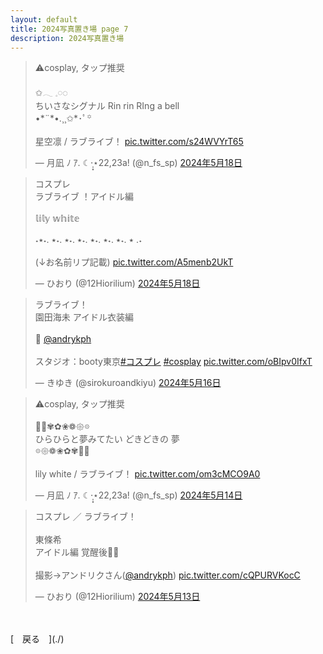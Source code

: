 ```yaml
---
layout: default
title: 2024写真置き場 page 7
description: 2024写真置き場
---
```


<script async src="https://platform.twitter.com/widgets.js" charset="utf-8"></script>

<blockquote class="twitter-tweet" data-lang="ja" data-dnt="true" data-theme="dark"><p lang="ja" dir="ltr">⚠︎cosplay, タップ推奨<br><br>✩𓂃 𓈒𓏸◌<br> ちいさなシグナル Rin rin RIng a bell<br> •*¨*•.¸¸✩*･ﾟ꙳<br><br>星空凛 / ラブライブ！ <a href="https://t.co/s24WVYrT65">pic.twitter.com/s24WVYrT65</a></p>&mdash; 月凪 ﾉ ｱ. ☾·̩͙⋆22,23a! (@n_fs_sp) <a href="https://twitter.com/n_fs_sp/status/1791802986743902484?ref_src=twsrc%5Etfw">2024年5月18日</a></blockquote>

<blockquote class="twitter-tweet" data-lang="ja" data-dnt="true" data-theme="dark"><p lang="ja" dir="ltr">コスプレ<br>ラブライブ ！アイドル編<br><br>𝕝𝕚𝕝𝕪 𝕨𝕙𝕚𝕥𝕖<br><br>˖٭ .˖٭ .˖٭ .˖٭ .˖٭ .˖٭ .˖٭ .˖٭ .˖<br><br>(↓お名前リプ記載) <a href="https://t.co/A5menb2UkT">pic.twitter.com/A5menb2UkT</a></p>&mdash; ひおり (@12Hiorilium) <a href="https://twitter.com/12Hiorilium/status/1791828349771526278?ref_src=twsrc%5Etfw">2024年5月18日</a></blockquote>

<blockquote class="twitter-tweet" data-lang="ja" data-dnt="true" data-theme="dark"><p lang="ja" dir="ltr">ラブライブ！<br>園田海未 アイドル衣装編<br><br>📸 <a href="https://twitter.com/andrykph?ref_src=twsrc%5Etfw">@andrykph</a><br><br>スタジオ：booty東京<a href="https://twitter.com/hashtag/%E3%82%B3%E3%82%B9%E3%83%97%E3%83%AC?src=hash&amp;ref_src=twsrc%5Etfw">#コスプレ</a> <a href="https://twitter.com/hashtag/cosplay?src=hash&amp;ref_src=twsrc%5Etfw">#cosplay</a> <a href="https://t.co/oBIpv0IfxT">pic.twitter.com/oBIpv0IfxT</a></p>&mdash; きゆき (@sirokuroandkiyu) <a href="https://twitter.com/sirokuroandkiyu/status/1790948922007162948?ref_src=twsrc%5Etfw">2024年5月16日</a></blockquote>

<blockquote class="twitter-tweet" data-lang="ja" data-dnt="true" data-theme="dark"><p lang="ja" dir="ltr">⚠︎cosplay, タップ推奨<br><br>❁⃘✾✿❀❁𑁍𖡼<br> ひらひらと夢みてたい どきどきの 夢<br> 𖡼𑁍❁❀✿✾❁⃘<br><br>lily white / ラブライブ！ <a href="https://t.co/om3cMCO9A0">pic.twitter.com/om3cMCO9A0</a></p>&mdash; 月凪 ﾉ ｱ. ☾·̩͙⋆22,23a! (@n_fs_sp) <a href="https://twitter.com/n_fs_sp/status/1790352981025751193?ref_src=twsrc%5Etfw">2024年5月14日</a></blockquote>

<blockquote class="twitter-tweet" data-lang="ja" data-dnt="true" data-theme="dark"><p lang="ja" dir="ltr">コスプレ ／ ラブライブ！<br><br>東條希<br>アイドル編 覚醒後🎤💜<br><br>撮影→アンドリクさん(<a href="https://twitter.com/andrykph?ref_src=twsrc%5Etfw">@andrykph</a>) <a href="https://t.co/cQPURVKocC">pic.twitter.com/cQPURVKocC</a></p>&mdash; ひおり (@12Hiorilium) <a href="https://twitter.com/12Hiorilium/status/1789996675571806490?ref_src=twsrc%5Etfw">2024年5月13日</a></blockquote>

<br>
<br>
[&emsp;戻る&emsp;](./)
